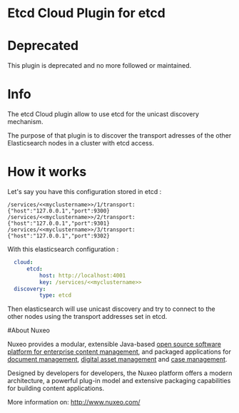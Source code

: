 Etcd Cloud Plugin for etcd
==========================


# Deprecated

This plugin is deprecated and no more followed or maintained.

# Info

The etcd Cloud plugin allow to use etcd for the unicast discovery mechanism.


The purpose of that plugin is to discover the transport adresses of the other Elasticsearch nodes in a cluster with etcd access.



# How it works

Let's say you have this configuration stored in etcd :

	/services/<<myclustername>>/1/transport: {"host":"127.0.0.1","port":9300}
	/services/<<myclustername>>/2/transport: {"host":"127.0.0.1","port":9301}
	/services/<<myclustername>>/3/transport: {"host":"127.0.0.1","port":9302}

With this elasticsearch configuration :

```yaml
  cloud:
      etcd:
          host: http://localhost:4001
          key: /services/<<myclustername>>
  discovery:
          type: etcd
```

Then elasticsearch will use unicast discovery and try to connect to the other nodes using the transport addresses set in etcd.



#About Nuxeo


Nuxeo provides a modular, extensible Java-based
[open source software platform for enterprise content management](http://www.nuxeo.com/en/products/ep),
and packaged applications for [document management](http://www.nuxeo.com/en/products/document-management),
[digital asset management](http://www.nuxeo.com/en/products/dam) and
[case management](http://www.nuxeo.com/en/products/case-management).

Designed by developers for developers, the Nuxeo platform offers a modern
architecture, a powerful plug-in model and extensive packaging
capabilities for building content applications.

More information on: <http://www.nuxeo.com/>

